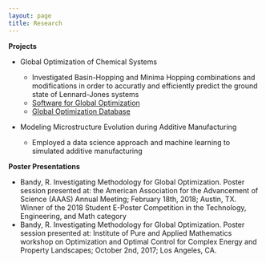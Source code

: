 ```yaml
---
layout: page
title: Research
---
```


**Projects**
- Global Optimization of Chemical Systems
    - Investigated Basin-Hopping and Minima Hopping combinations and modifications
    in order to accuratly and efficiently predict the ground state of Lennard-Jones systems
    - [Software for Global Optimization](http://theory.cm.utexas.edu/tsase/global_optimizer.html)
    - [Global Optimization Database](http://fri.ices.utexas.edu/~fri/fridb_GO/server.py)

- Modeling Microstructure Evolution during Additive Manufacturing
    - Employed a data science approach and machine learning	to simulated additive manufacturing


**Poster Presentations**
- Bandy, R. Investigating Methodology for Global Optimization. Poster session presented at: the American Association for the Advancement of Science (AAAS) Annual Meeting; February 18th, 2018; Austin, TX. Winner of the 2018 Student E-Poster Competition in the Technology, Engineering, and Math category
- Bandy, R. Investigating Methodology for Global Optimization. Poster session presented at: Institute of Pure and Applied Mathematics workshop on Optimization and Optimal Control for Complex Energy and Property Landscapes; October 2nd, 2017; Los Angeles, CA.